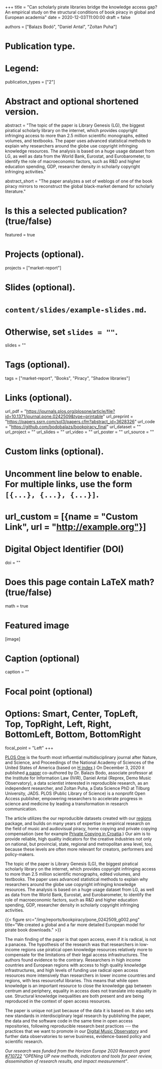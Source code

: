 +++
title = "Can scholarly pirate libraries bridge the knowledge access gap? An empirical study on the structural conditions of book piracy in global and European academia"
date = 2020-12-03T11:00:00
draft = false

authors = ["Balazs Bodó", "Daniel Antal", "Zoltan Puha"]

# Publication type.
# Legend:

publication_types = ["2"]

# Abstract and optional shortened version.
abstract = "The topic of the paper is Library Genesis (LG), the biggest piratical scholarly library on the internet, which provides copyright infringing access to more than 2.5 million scientific monographs, edited volumes, and textbooks. The paper uses advanced statistical methods to explain why researchers around the globe use copyright infringing knowledge resources. The analysis is based on a huge usage dataset from LG, as well as data from the World Bank, Eurostat, and Eurobarometer, to identify the role of macroeconomic factors, such as R&D and higher education spending, GDP, researcher density in scholarly copyright infringing activities."

abstract_short = "The paper analyzes a set of weblogs of one of the book piracy mirrors to reconstruct the global black-market demand for scholarly literature."

# Is this a selected publication? (true/false)
featured = true

# Projects (optional).
projects = ["market-report"]

# Slides (optional).
#   `content/slides/example-slides.md`.
#   Otherwise, set `slides = ""`.
slides = ""

# Tags (optional).
tags = ["market-report", "Books", "Piracy", "Shadow libraries"]

# Links (optional).
url_pdf = "https://journals.plos.org/plosone/article/file?id=10.1371/journal.pone.0242509&type=printable"
url_preprint = "https://papers.ssrn.com/sol3/papers.cfm?abstract_id=3628326"
url_code = "https://github.com/bodobalazs/bookpiracy_final"
url_dataset = ""
url_project = ""
url_slides = ""
url_video = ""
url_poster = ""
url_source = ""

# Custom links (optional).
#   Uncomment line below to enable. For multiple links, use the form `[{...}, {...}, {...}]`.
# url_custom = [{name = "Custom Link", url = "http://example.org"}]

# Digital Object Identifier (DOI)
doi = ""

# Does this page contain LaTeX math? (true/false)
math = true

# Featured image
[image]
  # Caption (optional)
  caption = ""

  # Focal point (optional)
  # Options: Smart, Center, TopLeft, Top, TopRight, Left, Right, BottomLeft, Bottom, BottomRight
  focal_point = "Left"
+++

[PLOS One](https://journals.plos.org/plosone/) is the fourth most influential multidisciplinary journal after Nature, and Science, and Proceedings of the National Academy of Sciences of the United States of America (based on [H index](https://www.scimagojr.com/journalrank.php?category=1000&area=1000&order=h&ord=desc).) On December 3, 2020 it published [a paper](https://journals.plos.org/plosone/article?id=10.1371/journal.pone.0242509) co-authored by Dr. Balazs Bodo, associate professor at the Institute for Information Law (IViR), Daniel Antal (Reprex, Demo Music Observatory), a data scientist interested in reproducible research, as an independent researcher, and Zoltan Puha, a Data Science PhD at Tilburg University, JADS. PLOS (Public Library of Science) is a nonprofit Open Access publisher, empowering researchers to accelerate progress in science and medicine by leading a transformation in research communication.

The article utilizes the our reproducible datasets created with our [regions](https://regions.dataobservatory.eu/) package, and builds on many years of expertise in empirical research on the field of music and audiovisual piracy, home copying and private copying compensation (see for example [Private Copying in Croatia](https://dataandlyrics.com/publication/private_copying_croatia_2019/).)  Our aim is to provide reliable, high quality indicators for the creative industries not only on national, but provincial, state, regional and metropolitan area level, too, because these levels are often more relevant for creators, performers and policy-makers.

The topic of the paper is Library Genesis (LG), the biggest piratical scholarly library on the internet, which provides copyright infringing access to more than 2.5 million scientific monographs, edited volumes, and textbooks. The paper uses advanced statistical methods to explain why researchers around the globe use copyright infringing knowledge resources. The analysis is based on a huge usage dataset from LG, as well as data from the World Bank, Eurostat, and Eurobarometer, to identify the role of macroeconomic factors, such as R&D and higher education spending, GDP, researcher density in scholarly copyright infringing activities.

{{< figure src="/img/reports/bookpiracy/pone_0242509_g002.png" title="We created a global and a far more detailed European model for pirate book downloads." >}}

The main finding of the paper is that open access, even if it is radical, is not a panacea. The hypothesis of the research was that researchers in low-income regions use piratical open knowledge resources relatively more to compensate for the limitations of their legal access infrastructures. The authors found evidence to the contrary. Researchers in high income countries and European regions with access to high quality knowledge infrastructures, and high levels of funding use radical open access resources more intensively than researchers in lower income countries and regions, with less resourceful libraries. This means that while open knowledge is an important resource to close the knowledge gap between centrum and periphery, equality in access does not translate into equality in use. Structural knowledge inequalities are both present and are being reproduced in the context of open access resources.

The paper is unique not just because of the data it is based on. It also sets new standards in interdisciplinary legal research by publishing the paper, the data and the software code in the same time in open access repositories, following reproducible research best practices --- the practices that we want to promote in our [Digital Music Observatory](https://music.dataobservatory.eu/) and further data observatories to serve business, evidence-based policy and scientific research.

_Our research was funded from the Horizon Europe 2020 Research grant [#710722](https://cordis.europa.eu/project/id/710722) "OPENing UP new methods, indicators and tools for peer review, dissemination of research results, and impact measurement"_.
